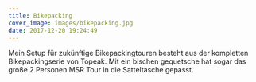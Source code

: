 ```yaml
---
title: Bikepacking
cover_image: images/bikepacking.jpg
date: 2017-12-20 19:24:49
---
```


Mein Setup für zukünftige Bikepackingtouren besteht aus der kompletten Bikepackingserie von Topeak.
Mit ein bischen gequetsche hat sogar das große 2 Personen MSR Tour in die Satteltasche gepasst.
